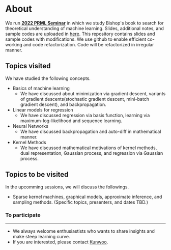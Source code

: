 # About

We run [__2022 PRML Seminar__](https://www.notion.so/2022-PRML-Seminar-2b86ae409d124649803aa6f28a595edd) in which we study Bishop's book to search for theoretical understanding of machine learning. Slides, additional notes, and sample codes are uploaded in [here](https://www.notion.so/2022-PRML-Seminar-2b86ae409d124649803aa6f28a595edd). This repository contains slides and sample codes with modifications. We use github to enable efficient co-working and code refactorization. Code will be refactorized in irregular manner. 


Topics visited
--------------

We have studied the following concepts.

* Basics of machine learning
  - We have discussed about minimization via gradient descent, variants of gradient descents(stochastic gradient descent, mini-batch gradient descent), and backpropagation.
* Linear models for regression
  - We have discussed regression via basis function, learning via maximum-log-likelihood and sequence learning.
* Neural Networks
  - We have discussed backpropagation and auto-diff in mathematical manner.
* Kernel Methods
  - We have discussed mathematical motivations of kernel methods, dual representation, Gaussian process, and regression via Gaussian process.

Topics to be visited
--------------------

In the upcomming sessions, we will discuss the followings.

* Sparse kernel machines, graphical models, approximate inference, and sampling methods. (Specific topics, presenters, and dates TBD.)



### To participate

---

* We always welcome enthusiastists who wants to share insights and make steep learning curve.
* If you are interested, please contact [Kunwoo](jamongna@gmail.com).
